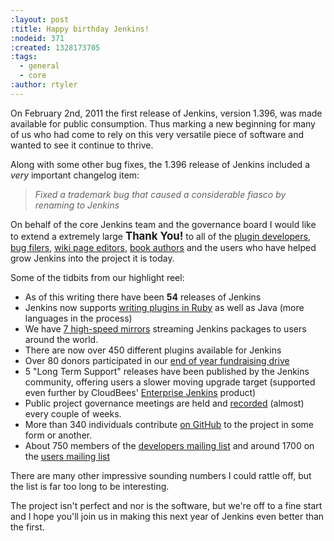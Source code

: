 ```yaml
---
:layout: post
:title: Happy birthday Jenkins!
:nodeid: 371
:created: 1328173705
:tags:
  - general
  - core
:author: rtyler
---
```


On February 2nd, 2011 the first release of Jenkins, version 1.396, was made available for public consumption. Thus marking a new beginning for many of us who had come to rely on this very versatile piece of software and wanted to see it continue to thrive.

Along with some other bug fixes, the 1.396 release of Jenkins included a _very_ important changelog item:

> _Fixed a trademark bug that caused a considerable fiasco by renaming to Jenkins_

On behalf of the core Jenkins team and the governance board I would like to extend a extremely large <big><strong>Thank You!</strong></big> to all of the [plugin developers](https://github.com/jenkinsci), [bug filers](https://issues.jenkins-ci.org), [wiki page editors](https://wiki.jenkins-ci.org), [book authors](http://www.wakaleo.com/books/jenkins-the-definitive-guide) and the users who have helped grow Jenkins into the project it is today.

Some of the tidbits from our highlight reel:

- As of this writing there have been **54** releases of Jenkins
- Jenkins now supports [writing plugins in Ruby](/content/beginning-new-era-ruby-plugins-now-reality) as well as Java (more languages in the process)
- We have [7 high-speed mirrors](http://mirrors.jenkins-ci.org/status.html) streaming Jenkins packages to users around the world.
- There are now over 450 different plugins available for Jenkins
- Over 80 donors participated in our [end of year fundraising drive](/content/fundraising-drive-update-thank-you-everyone)
- 5 "Long Term Support" releases have been published by the Jenkins community, offering users a slower moving upgrade target (supported even further by CloudBees' [Enterprise Jenkins](http://www.cloudbees.com/jenkins-enterprise-by-cloudbees-available-plugins.cb) product)
- Public project governance meetings are held and [recorded](http://meetings.jenkins-ci.org/jenkins/) (almost) every couple of weeks.
- More than 340 individuals contribute [on GitHub](https://github.com/jenkinsci) to the project in some form or another.
- About 750 members of the [developers mailing list](https://groups.google.com/group/jenkinsci-dev?lnk=) and around 1700 on the [users mailing list](https://groups.google.com/group/jenkinsci-users?lnk=)

There are many other impressive sounding numbers I could rattle off, but the list is far too long to be interesting.

The project isn't perfect and nor is the software, but we're off to a fine start and I hope you'll join us in making this next year of Jenkins even better than the first.

<!--break-->
